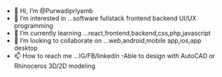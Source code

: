 - 👋 Hi, I’m @Purwadipriyamb
- 👀 I’m interested in ...software fullstack frontend backend UI/UX programming
- 🌱 I’m currently learning ...react,frontend,backend,css,php,javascript
- 💞️ I’m looking to collaborate on ...web,android,mobile app,ios,app desktop
- 📫 How to reach me ...IG/FB/linkedin
-Able to design with AutoCAD or Rhinoceros 3D/2D modeling
<!---
Purwadipriyamb/Purwadipriyamb is a ✨ special ✨ repository because its `README.md` (this file) appears on your GitHub profile.
You can click the Preview link to take a look at your changes.
--->
